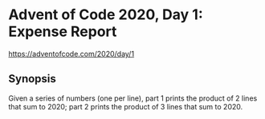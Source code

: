 # Advent of Code 2020, Day 1: Expense Report

https://adventofcode.com/2020/day/1

## Synopsis

Given a series of numbers (one per line), part 1 prints the product of 2 lines that sum to 2020; part 2 prints the product of 3 lines that sum to 2020.
